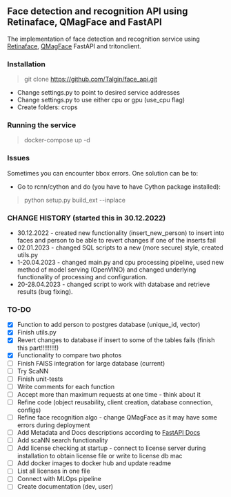 ## Face detection and recognition API using Retinaface, QMagFace and FastAPI
The implementation of face detection and recognition service using [Retinaface](https://docs.openvino.ai/latest/omz_models_model_retinaface_resnet50_pytorch.html), [QMagFace](https://arxiv.org/abs/2111.13475) FastAPI and tritonclient.

### Installation
> git clone https://github.com/Talgin/face_api.git
- Change settings.py to point to desired service addresses
- Change settings.py to use either cpu or gpu (use_cpu flag)
- Create folders: crops

### Running the service
> docker-compose up -d

### Issues
Sometimes you can encounter bbox errors. One solution can be to:
  - Go to rcnn/cython and do (you have to have Cython package installed):
  > python setup.py build_ext --inplace

### CHANGE HISTORY (started this in 30.12.2022)
- 30.12.2022 - created new functionality (insert_new_person) to insert into faces and person to be able to revert changes if one of the inserts fail
- 02.01.2023 - changed SQL scripts to a new (more secure) style, created utils.py
- 1-20.04.2023 - changed main.py and cpu processing pipeline, used new method of model serving (OpenVINO) and changed underlying functionality of processing and configuration.
- 20-28.04.2023 - changed script to work with database and retrieve results (bug fixing).

### TO-DO
- [x] Function to add person to postgres database (unique_id, vector)
- [x] Finish utils.py
- [x] Revert changes to database if insert to some of the tables fails (finish this part!!!!!!!!!)
- [x] Functionality to compare two photos
- [ ] Finish FAISS integration for large database (current)
- [ ] Try ScaNN
- [ ] Finish unit-tests
- [ ] Write comments for each function
- [ ] Accept more than maximum requests at one time - think about it
- [ ] Refine code (object reusability, client creation, database connection, configs)
- [ ] Refine face recognition algo - change QMagFace as it may have some errors during deployment
- [ ] Add Metadata and Docs descriptions according to [FastAPI Docs](https://fastapi.tiangolo.com/tutorial/metadata/)
- [ ] Add scaNN search functionality
- [ ] Add license checking at startup - connect to license server during installation to obtain license file or write to license db mac
- [ ] Add docker images to docker hub and update readme
- [ ] List all licenses in one file
- [ ] Connect with MLOps pipeline
- [ ] Create documentation (dev, user)